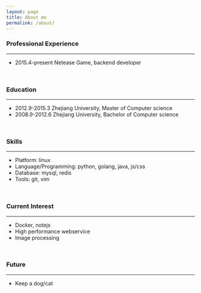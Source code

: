 ```yaml
---
layout: page
title: About me
permalink: /about/
---
```



### Professional Experience
---------------------  
-   2015.4-present   Netease Game, backend developer

<br>

### Education
---------------------  
-   2012.9-2015.3   Zhejiang University, Master of Computer science  
-   2008.9-2012.6   Zhejiang University, Bachelor of Computer science   
   
<br>
   
### Skills 
---------------------  
-   Platform: linux
-   Language/Programming: python, golang, java, js/css
-   Database: mysql, redis
-   Tools: git, vim
<br>

### Current Interest
---------------------
-   Docker, notejs
-   High performance webservice   
-   Image processing 


<br>

### Future
---------------------
-   Keep a dog/cat
